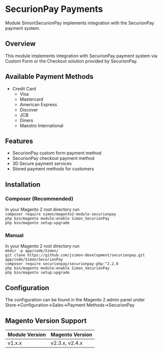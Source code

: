 # SecurionPay Payments

Module Simon\SecurionPay implements integration with the SecurionPay payment system.

## Overview

This module implements integration with SecurionPay payment system via Custom Form or the Checkout solution provided by
SecurionPay.

## Available Payment Methods
* Credit Card
    * Visa
    * Mastercard
    * American Express
    * Discover
    * JCB
    * Diners
    * Maestro International

## Features
* SecurionPay custom form payment method
* SecurionPay checkout payment method
* 3D Secure payment services
* Stored payment methods for customers

## Installation
### Composer (Recommended)
In your Magento 2 root directory run  
`composer require simon/magento2-module-securionpay`  
`php bin/magento module:enable Simon_SecurionPay`  
`php bin/magento setup:upgrade`

### Manual
In your Magento 2 root directory run  
`mkdir -p app/code/Simon/`  
`git clone https://github.com/jsimon-development/securionpay.git app/code/Simon/SecurionPay`  
`composer require securionpay/securionpay-php:^2.2.0`  
`php bin/magento module:enable Simon_SecurionPay`  
`php bin/magento setup:upgrade`

## Configuration
The configuration can be found in the Magento 2 admin panel under  
Store->Configuration->Sales->Payment Methods->SecurionPay

## Magento Version Support
| Module Version | Magento Version |
| -------------- | --------------- |
| v1.x.x         | v2.3.x, v2.4.x  |
